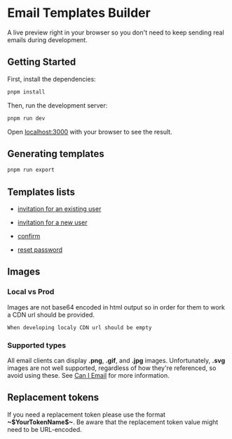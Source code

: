 # Email Templates Builder

A live preview right in your browser so you don't need to keep sending real emails during development.

## Getting Started

First, install the dependencies:

```sh
pnpm install
```

Then, run the development server:

```sh
pnpm run dev
```

Open [localhost:3000](http://localhost:3000) with your browser to see the result.

## Generating templates
```sh
pnpm run export
```

## Templates lists

* [invitation for an existing user](emails/invitation-existing-user.tsx) 
* [invitation for a new user](emails/invitation-new-user.tsx)
* [confirm ](emails/confirm-email.tsx)

* [reset password](emails/reset-password.tsx)

## Images
### Local vs Prod
Images are not base64 encoded in html output so in order for them to work a CDN url should be provided.

```note
When developing localy CDN url should be empty
``` 
### Supported types
All email clients can display **.png**, **.gif**, and **.jpg** images. Unfortunately, **.svg** images are not well supported, regardless of how they're referenced, so avoid using these. See [Can I Email](https://www.caniemail.com/features/image-svg/) for more information.


## Replacement tokens
If you need a replacement token please use the format **~\$YourTokenName\$~**. 
Be aware that the replacement token value might need to be URL-encoded.